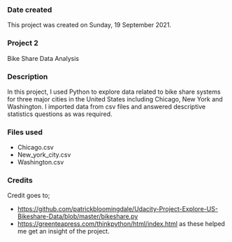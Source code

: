 ### Date created
This project was created on Sunday, 19 September 2021.

### Project 2
Bike Share Data Analysis

### Description
In this project, I used Python to explore data related to bike share systems for three major cities in the United States including Chicago, New York and Washington. I imported data from csv files and answered descriptive statistics questions as was required.
### Files used
- Chicago.csv
- New_york_city.csv
- Washington.csv

### Credits
Credit goes to;
- https://github.com/patrickbloomingdale/Udacity-Project-Explore-US-Bikeshare-Data/blob/master/bikeshare.py 
- https://greenteapress.com/thinkpython/html/index.html
as these helped me get an insight of the project.

